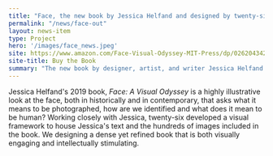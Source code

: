 ```yaml
---
title: "Face, the new book by Jessica Helfand and designed by twenty-six is now available."
permalink: "/news/face-out"
layout: news-item
type: Project
hero: '/images/face_news.jpeg'
site: https://www.amazon.com/Face-Visual-Odyssey-MIT-Press/dp/0262043424/ref=as_li_ss_tl?crid=2NSQHIWDJ46LM&keywords=face+a+visual+odyssey&qid=1576872654&sprefix=face+a+visual,aps,142&sr=8-1&linkCode=sl1&tag=jarrettfuller-20&linkId=46492cbf49995bb6791352e7075951aa&language=en_US
site-title: Buy the Book
summary: "The new book by designer, artist, and writer Jessica Helfand explores the history and future of the face and what it means to be human. Out today by MIT Press."
---
```


Jessica Helfand's 2019 book, <i>Face: A Visual Odyssey</i> is a highly illustrative look at the face, both in historically and in contemporary, that asks what it means to be photographed, how are we identified and what does it mean to be human? Working closely with Jessica, twenty-six developed a visual framework to house Jessica's text and the hundreds of images included in the book. We designing a dense yet refined book that is both visually engaging and intellectually stimulating.
